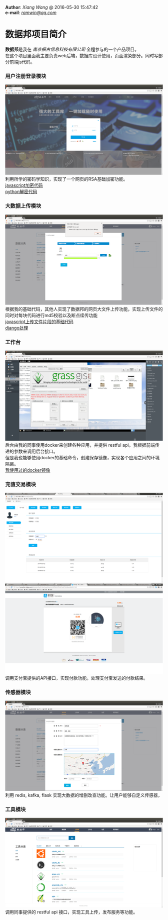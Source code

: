 **Author**: *Xiang Wang* @   2016-05-30 15:47:42  
**e-mail**: [*ramwin@qq.com*](mailto:ramwin@qq.com)  

# 数据邦项目简介

**数据邦**是我在 *南京振古信息科技有限公司* 全程参与的一个产品项目。  
在这个项目里面我主要负责web后端，数据库设计使用，页面渲染部分。同时写部分前端js代码。

### 用户注册登录模块
![注册登录](./img/注册登录.png)  
利用所学的密码学知识，实现了一个网页的RSA基础加密功能。  
[javascript加密代码](https://github.com/ramwin/javascript_tutorial/blob/master/ramwin1_convert.js)  
[python解密代码](https://github.com/ramwin/javascript_tutorial/blob/master/xor_crypto.py)

### 大数据上传模块  
![大数据上传](./img/大数据上传.png)  
根据我的基础代码，其他人实现了数据邦的网页大文件上传功能，实现上传文件的同时对每块代码进行md5校验以及断点续传功能  
[javascript上传文件片段的基础代码](https://github.com/ramwin/django_tutorial/blob/master/chunk_upload/templates/chunk_upload/index.html)  
[django处理](https://github.com/ramwin/django_tutorial/blob/master/chunk_upload/views.py)  

### 工作台
![工作台](./img/工作台.png)  
后台由我的同事使用docker来创建各种应用，并提供 restful api。我根据前端传递的参数来调用后台接口。  
但是我也能够使用docker的基础命令，创建保存镜像，实现各个应用之间的环境隔离。  
[我使用过的docker镜像](https://hub.docker.com/u/ramwin/starred/)  

### 充值交易模块
![输入金额](./img/输入金额.png)  
![支付宝扫码付款](./img/支付宝扫码付款.png)
调用支付宝提供的API接口，实现付款功能。处理支付宝发送的付款结果。

### 传感器模块
![实时数据](./img/实时数据.png)  
利用 redis, kafka, flask 实现大数据的增删改查功能。让用户能够自定义传感器，

### 工具模块
![工具发布](./img/工具发布.png)
调用同事提供的 restful api 接口，实现工具上传，发布服务等功能。